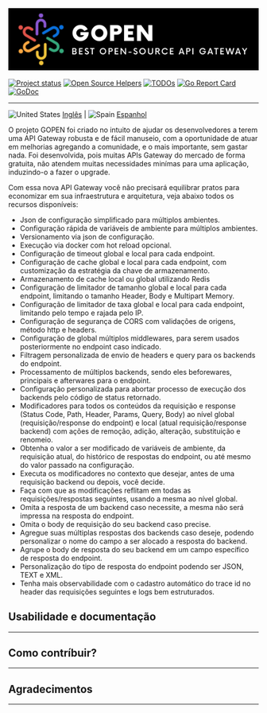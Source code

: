 <img src="logo-gateway.png" alt="">

[![Project status](https://img.shields.io/badge/version-v1.0.0_beta-yellow.svg)](https://github.com/GabrielHCataldo/gopen-gateway/releases/tag/v1.0.0-beta)
[![Open Source Helpers](https://www.codetriage.com/gabrielhcataldo/gopen-gateway/badges/users.svg)](https://www.codetriage.com/gabrielhcataldo/gopen-gateway)
[![TODOs](https://badgen.net/https/api.tickgit.com/badgen/github.com/GabrielHCataldo/gopen-gateway)](https://www.tickgit.com/browse?repo=github.com/GabrielHCataldo/gopen-gateway)
[![Go Report Card](https://goreportcard.com/badge/github.com/GabrielHCataldo/gopen-gateway)](https://goreportcard.com/report/github.com/GabrielHCataldo/gopen-gateway)
[![GoDoc](https://godoc.org/github/GabrielHCataldo/gopen-gateway?status.svg)](https://pkg.go.dev/github.com/GabrielHCataldo/gopen-gateway/helper)

[//]: # ([![build workflow]&#40;https://github.com/GabrielHCataldo/gopen-gateway/actions/workflows/go.yml/badge.svg&#41;]&#40;https://github.com/GabrielHCataldo/gopen-gateway/actions&#41;)

---

![United States](https://raw.githubusercontent.com/stevenrskelton/flag-icon/master/png/16/country-4x3/us.png "United States")
[Inglês](https://github/GabrielHCataldo/gopen-gateway/blob/main/README.md) |
![Spain](https://raw.githubusercontent.com/stevenrskelton/flag-icon/master/png/16/country-4x3/es.png "Spain")
[Espanhol](https://github/GabrielHCataldo/gopen-gateway/blob/main/README.es.md)

O projeto GOPEN foi criado no intuito de ajudar os desenvolvedores a terem uma API Gateway robusta e de fácil manuseio,
com a oportunidade de atuar em melhorias agregando a comunidade, e o mais importante, sem gastar nada. Foi
desenvolvida, pois muitas APIs Gateway do mercado de forma gratuita, não atendem muitas necessidades minímas
para uma aplicação, induzindo-o a fazer o upgrade.

Com essa nova API Gateway você não precisará equilibrar pratos para economizar em sua infraestrutura e arquitetura,
veja abaixo todos os recursos disponíveis:

- Json de configuração simplificado para múltiplos ambientes.
- Configuração rápida de variáveis de ambiente para múltiplos ambientes.
- Versionamento via json de configuração.
- Execução via docker com hot reload opcional.
- Configuração de timeout global e local para cada endpoint.
- Configuração de cache global e local para cada endpoint, com customização da estratégia da chave de armazenamento.
- Armazenamento de cache local ou global utilizando Redis
- Configuração de limitador de tamanho global e local para cada endpoint, limitando o tamanho Header, Body e Multipart
  Memory.
- Configuração de limitador de taxa global e local para cada endpoint, limitando pelo tempo e rajada pelo IP.
- Configuração de segurança de CORS com validações de origens, método http e headers.
- Configuração de global múltiplos middlewares, para serem usados posteriormente no endpoint caso indicado.
- Filtragem personalizada de envio de headers e query para os backends do endpoint.
- Processamento de múltiplos backends, sendo eles beforewares, principais e afterwares para o endpoint.
- Configuração personalizada para abortar processo de execução dos backends pelo código de status retornado.
- Modificadores para todos os conteúdos da requisição e response (Status Code, Path, Header, Params, Query, Body)
  ao nível global (requisição/response do endpoint) e local (atual requisição/response backend) com ações de remoção,
  adição, alteração, substituição e renomeio.
- Obtenha o valor a ser modificado de variáveis de ambiente, da requisição atual, do histórico de respostas do endpoint,
  ou até mesmo do valor passado na configuração.
- Executa os modificadores no contexto que desejar, antes de uma requisição backend ou depois, você decide.
- Faça com que as modificações reflitam em todas as requisições/respostas seguintes, usando a mesma ao nível global.
- Omita a resposta de um backend caso necessite, a mesma não será impressa na resposta do endpoint.
- Omita o body de requisição do seu backend caso precise.
- Agregue suas múltiplas respostas dos backends caso deseje, podendo personalizar o nome do campo a ser alocado a
  resposta do backend.
- Agrupe o body de resposta do seu backend em um campo específico de resposta do endpoint.
- Personalização do tipo de resposta do endpoint podendo ser JSON, TEXT e XML.
- Tenha mais observabilidade com o cadastro automático do trace id no header das requisições seguintes e logs bem
  estruturados.

Usabilidade e documentação
-----------
---


Como contríbuir?
------------
---


Agradecimentos
------------
---

